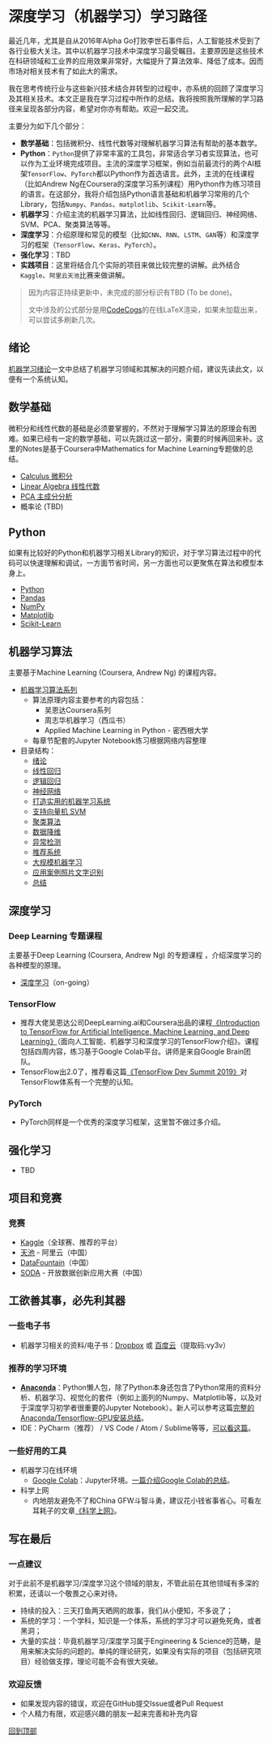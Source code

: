# 深度学习（机器学习）学习路径

最近几年，尤其是自从2016年Alpha Go打败李世石事件后，人工智能技术受到了各行业极大关注。其中以机器学习技术中深度学习最受瞩目。主要原因是这些技术在科研领域和工业界的应用效果非常好，大幅提升了算法效率、降低了成本。因而市场对相关技术有了如此大的需求。

我在思考传统行业与这些新兴技术结合并转型的过程中，亦系统的回顾了深度学习及其相关技术。本文正是我在学习过程中所作的总结。我将按照我所理解的学习路径来呈现各部分内容，希望对你亦有帮助。欢迎一起交流。

主要分为如下几个部分：
* **数学基础**：包括微积分、线性代数等对理解机器学习算法有帮助的基本数学。
* **Python**：`Python`提供了非常丰富的工具包，非常适合学习者实现算法，也可以作为工业环境完成项目。主流的深度学习框架，例如当前最流行的两个AI框架`TensorFlow`、`PyTorch`都以Python作为首选语言。此外，主流的在线课程（比如Andrew Ng在Coursera的深度学习系列课程）用Python作为练习项目的语言。在这部分，我将介绍包括Python语言基础和机器学习常用的几个Library，包括`Numpy`、`Pandas`、`matplotlib`、`Scikit-Learn`等。
* **机器学习**：介绍主流的机器学习算法，比如线性回归、逻辑回归、神经网络、SVM、PCA、聚类算法等等。
* **深度学习**：介绍原理和常见的模型（比如`CNN`、`RNN`、`LSTM`、`GAN`等）和深度学习的框架（`TensorFlow`、`Keras`、`PyTorch`）。
* **强化学习**：TBD
* **实践项目**：这里将结合几个实际的项目来做比较完整的讲解。此外结合`Kaggle`、`阿里云天池`比赛来做讲解。

> 因为内容正持续更新中，未完成的部分标识有TBD (To be done)。
>
> 文中涉及的公式部分是用[CodeCogs](https://codecogs.com/latex/eqneditor.php)的在线LaTeX渲染，如果未加载出来，可以尝试多刷新几次。

## 绪论
[机器学习绪论](machine-learning/machine-learning-intro.md)一文中总结了机器学习领域和其解决的问题介绍，建议先读此文，以便有一个系统认知。

## 数学基础
微积分和线性代数的基础是必须要掌握的，不然对于理解学习算法的原理会有困难。如果已经有一定的数学基础，可以先跳过这一部分，需要的时候再回来补。这里的Notes是基于Coursera中Mathematics for Machine Learning专题做的总结。
  * [Calculus 微积分](math/calculus.md)
  * [Linear Algebra 线性代数](math/linear-algebra.md)
  * [PCA 主成分分析](math/pca.md)
  * 概率论 (TBD)

## Python
如果有比较好的Python和机器学习相关Library的知识，对于学习算法过程中的代码可以快速理解和调试，一方面节省时间，另一方面也可以更聚焦在算法和模型本身上。
  * [Python](python/python-basic)
  * [Pandas](python/pandas)
  * [NumPy](python/numpy)
  * [Matplotlib](python/Matplotlib)
  * [Scikit-Learn](python/Sklearn)

## 机器学习算法
主要基于Machine Learning (Coursera, Andrew Ng) 的课程内容。
* [机器学习算法系列](machine-learning/README.md)
  * 算法原理内容主要参考的内容包括：
    * 吴恩达Coursera系列
    * 周志华机器学习（西瓜书）
    * Applied Machine Learning in Python - 密西根大学
  * 每章节配套的Jupyter Notebook练习根据网络内容整理
* 目录结构：
  * [绪论](machine-learning/machine-learning-intro.md)
  * [线性回归](machine-learning/linear-regression.md)
  * [逻辑回归](machine-learning/logistic-regression.md)
  * [神经网络](machine-learning/neural-networks.md)
  * [打造实用的机器学习系统](machine-learning/advice-for-appying-and-system-design.md)
  * [支持向量机 SVM](machine-learning/svm.md)
  * [聚类算法](machine-learning/clustering.md)
  * [数据降维](machine-learning/dimension-reduction.md)
  * [异常检测](machine-learning/anomaly-detection.md)
  * [推荐系统](machine-learning/recommender-system.md)
  * [大规模机器学习](machine-learning/large-scale-machine-learning.md)
  * [应用案例照片文字识别](machine-learning/photo-ocr.md)
  * [总结](machine-learning/ssummary.md)

## 深度学习
### Deep Learning 专题课程
主要基于Deep Learning (Coursera, Andrew Ng) 的专题课程 ，介绍深度学习的各种模型的原理。
* [深度学习](deep-learning/README.md)（on-going）

### TensorFlow 
* 推荐大佬吴恩达公司DeepLearning.ai和Coursera出品的课程[《Introduction to TensorFlow for Artificial Intelligence, Machine Learning, and Deep Learning》](https://www.coursera.org/learn/introduction-tensorflow)（面向人工智能、机器学习和深度学习的TensorFlow介绍》。课程包括四周内容，练习基于Google Colab平台。讲师是来自Google Brain团队。
* TensorFlow出2.0了，推荐看这篇[《TensorFlow Dev Summit 2019》](https://zhuanlan.zhihu.com/p/60077966)对TensorFlow体系有一个完整的认知。

### PyTorch
* PyTorch同样是一个优秀的深度学习框架，这里暂不做过多介绍。

## 强化学习
* TBD

## 项目和竞赛
### 竞赛
* [Kaggle](competitions/kaggle.md)（全球赛、推荐的平台）
* [天池](https://tianchi.aliyun.com) - 阿里云（中国）
* [DataFountain](https://www.datafountain.cn/)（中国）
* [SODA](http://soda.shdataic.org.cn/) - 开放数据创新应用大赛（中国）

## 工欲善其事，必先利其器
### 一些电子书
* 机器学习相关的资料/电子书：[Dropbox](https://www.dropbox.com/sh/x25apu3vpxfry3c/AABGDLqTTkMkPuey_boL56dma?dl=0) 或 [百度云](https://pan.baidu.com/s/1Hn9Vu2LvTk-WthQhHtdJUA)（提取码:vy3v）

### 推荐的学习环境
* [**Anaconda**](https://www.anaconda.com)：Python懒人包，除了Python本身还包含了Python常用的资料分析、机器学习、视觉化的套件（例如上面列的Numpy、Matplotlib等，以及对于深度学习初学者很重要的Jupyter Notebook）。新人可以参考这篇[完整的Anaconda/Tensorflow-GPU安装总结](https://zhuanlan.zhihu.com/p/58607298)。
* IDE：PyCharm（推荐） / VS Code / Atom / Sublime等等，[可以看这篇](https://zhuanlan.zhihu.com/p/58178996)。

### 一些好用的工具
* 机器学习在线环境
  * [Google Colab](https://colab.research.google.com)：Jupyter环境。[一篇介绍Google Colab的总结](https://zhuanlan.zhihu.com/p/57759598)。
* 科学上网
  * 内地朋友避免不了和China GFW斗智斗勇，建议花小钱省事省心。可看左耳耗子的文章[《科学上网》](https://github.com/haoel/haoel.github.io)。

## 写在最后

### 一点建议

对于此前不是机器学习/深度学习这个领域的朋友，不管此前在其他领域有多深的积累，还请以一个敬畏之心来对待。

* 持续的投入：三天打鱼两天晒网的故事，我们从小便知，不多说了；
* 系统的学习：一个学科，知识是一个体系，系统的学习才可以避免死角，或者黑洞；
* 大量的实战：毕竟机器学习/深度学习属于Engineering & Science的范畴，是用来解决实际的问题的。单纯的理论研究，如果没有实际的项目（包括研究项目）经验做支撑，理论可能不会有很大突破。

### 欢迎反馈
* 如果发现内容的错误，欢迎在GitHub提交Issue或者Pull Request
* 个人精力有限，欢迎感兴趣的朋友一起来完善和补充内容

[回到顶部](#深度学习（机器学习）学习路径)